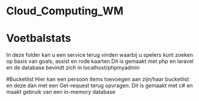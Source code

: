 # Cloud_Computing_WM

# Voetbalstats
In deze folder kan u een service terug vinden waarbij u spelers kunt zoeken op basis van goals, assist en rode kaarten
Dit is gemaakt met php en laravel en de database bevindt zich in localhost/phpmyadmin


#Bucketlist
Hier kan een persoon items toevoegen aan zijn/haar bucketlist en deze dan met een Get-request terug opvragen.
Dit is gemaakt met c# en maakt gebruik van een in-memory database
